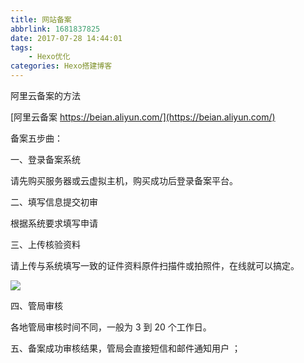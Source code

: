```yaml
---
title: 网站备案
abbrlink: 1681837825
date: 2017-07-28 14:44:01
tags: 
    - Hexo优化
categories: Hexo搭建博客
---
```

阿里云备案的方法
<!-- more -->
[阿里云备案 https://beian.aliyun.com/](https://beian.aliyun.com/)

备案五步曲：

一、登录备案系统

请先购买服务器或云虚拟主机，购买成功后登录备案平台。

二、填写信息提交初审

根据系统要求填写申请

三、上传核验资料

请上传与系统填写一致的证件资料原件扫描件或拍照件，在线就可以搞定。

![](Commitment.jpg)

四、管局审核

各地管局审核时间不同，一般为 3 到 20 个工作日。

五、备案成功审核结果，管局会直接短信和邮件通知用户 ；

<!-- more -->
